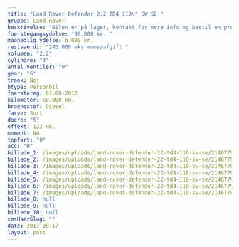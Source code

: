 ```yaml
---
title: "Land Rover Defender 2,2 TD4 110\" SW SE "
gruppe: Land Rover
beskrivelse: "Bilen er på lager, kontakt for mere info og bestil en prøvetur.\n\n - Fri km. \n\n - Klar til levering.\n\n - Mulighed for mekaniskgaranti.\n\n  ✔ Ingen km-begrænsning: Kør så meget du vil i hele perioden.\n\n ✔ Garantiforsikring tilbydes: Ingen uventede værksteds regninger.\n\n ✔ Mulighed for billig forsikring \n\n ✔ Vaskekort til Cirkel K: Vask bilen i hele landet hos Cirkel K.\n\n ✔ Skal vi hjælpe dig med at finde drømmebilen, tilbyder vi Danmarks bedste leasingpakker.\n\n  \n"
foerstegangsydelse: "90.000 kr. "
maanedlig_ydelse: 6.000 kr.
restvaerdi: "243.000 eks moms/afgift "
volumen: "2,2"
cylindre: "4"
antal_ventiler: "0"
gear: "6"
traek: Nej
btype: Personbil
foerstereg: 01-08-2012
kilometer: 68.000 km.
braendstof: Diesel
farve: Sort
doere: "5"
effekt: 122 Hk.
moment: Nm.
topfart: "0"
acc: "0"
billede_1: /images/uploads/land-rover-defender-22-td4-110-sw-se/2146779381.jpg
billede_2: /images/uploads/land-rover-defender-22-td4-110-sw-se/2146779381_1.jpg
billede_3: /images/uploads/land-rover-defender-22-td4-110-sw-se/2146779381_2.jpg
billede_4: /images/uploads/land-rover-defender-22-td4-110-sw-se/2146779381_3.jpg
billede_5: /images/uploads/land-rover-defender-22-td4-110-sw-se/2146779381_4.jpg
billede_6: /images/uploads/land-rover-defender-22-td4-110-sw-se/2146779381_5.jpg
billede_7: /images/uploads/land-rover-defender-22-td4-110-sw-se/2146779381_6.jpg
billede_8: null
billede_9: null
billede_10: null
cmsUserSlug: ""
date: 2017-08-17 
layout: post
---
```


